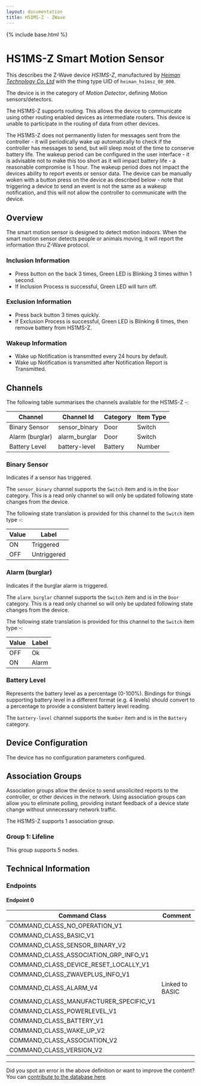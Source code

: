 ```yaml
---
layout: documentation
title: HS1MS-Z - ZWave
---
```


{% include base.html %}

# HS1MS-Z Smart Motion Sensor
This describes the Z-Wave device *HS1MS-Z*, manufactured by *[Heiman Technology Co. Ltd](http://www.heimantech.com/)* with the thing type UID of ```heiman_hs1msz_00_000```.

The device is in the category of *Motion Detector*, defining Motion sensors/detectors.

The HS1MS-Z supports routing. This allows the device to communicate using other routing enabled devices as intermediate routers.  This device is unable to participate in the routing of data from other devices.

The HS1MS-Z does not permanently listen for messages sent from the controller - it will periodically wake up automatically to check if the controller has messages to send, but will sleep most of the time to conserve battery life. The wakeup period can be configured in the user interface - it is advisable not to make this too short as it will impact battery life - a reasonable compromise is 1 hour. The wakeup period does not impact the devices ability to report events or sensor data. The device can be manually woken with a button press on the device as described below - note that triggering a device to send an event is not the same as a wakeup notification, and this will not allow the controller to communicate with the device.

## Overview

The smart motion sensor is designed to detect motion indoors. When the smart motion sensor detects people or animals moving, it will report the information thru Z-Wave protocol.

### Inclusion Information

- Press button on the back 3 times, Green LED is Blinking 3 times within 1 second.
- If Inclusion Process is successful, Green LED will turn off.

### Exclusion Information

- Press back button 3 times quickly.
- If Exclusion Process is successful, Green LED is Blinking 6 times, then remove battery from HS1MS-Z.

### Wakeup Information

- Wake up Notification is transmitted every 24 hours by default.
- Wake up Notification is transmitted after Notification Report is Transmitted.

## Channels

The following table summarises the channels available for the HS1MS-Z -:

| Channel | Channel Id | Category | Item Type |
|---------|------------|----------|-----------|
| Binary Sensor | sensor_binary | Door | Switch | 
| Alarm (burglar) | alarm_burglar | Door | Switch | 
| Battery Level | battery-level | Battery | Number |

### Binary Sensor

Indicates if a sensor has triggered.

The ```sensor_binary``` channel supports the ```Switch``` item and is in the ```Door``` category. This is a read only channel so will only be updated following state changes from the device.

The following state translation is provided for this channel to the ```Switch``` item type -:

| Value | Label     |
|-------|-----------|
| ON | Triggered |
| OFF | Untriggered |

### Alarm (burglar)

Indicates if the burglar alarm is triggered.

The ```alarm_burglar``` channel supports the ```Switch``` item and is in the ```Door``` category. This is a read only channel so will only be updated following state changes from the device.

The following state translation is provided for this channel to the ```Switch``` item type -:

| Value | Label     |
|-------|-----------|
| OFF | Ok |
| ON | Alarm |

### Battery Level

Represents the battery level as a percentage (0-100%). Bindings for things supporting battery level in a different format (e.g. 4 levels) should convert to a percentage to provide a consistent battery level reading.

The ```battery-level``` channel supports the ```Number``` item and is in the ```Battery``` category.



## Device Configuration

The device has no configuration parameters configured.

## Association Groups

Association groups allow the device to send unsolicited reports to the controller, or other devices in the network. Using association groups can allow you to eliminate polling, providing instant feedback of a device state change without unnecessary network traffic.

The HS1MS-Z supports 1 association group.

### Group 1: Lifeline


This group supports 5 nodes.

## Technical Information

### Endpoints

#### Endpoint 0

| Command Class | Comment |
|---------------|---------|
| COMMAND_CLASS_NO_OPERATION_V1| |
| COMMAND_CLASS_BASIC_V1| |
| COMMAND_CLASS_SENSOR_BINARY_V2| |
| COMMAND_CLASS_ASSOCIATION_GRP_INFO_V1| |
| COMMAND_CLASS_DEVICE_RESET_LOCALLY_V1| |
| COMMAND_CLASS_ZWAVEPLUS_INFO_V1| |
| COMMAND_CLASS_ALARM_V4| Linked to BASIC|
| COMMAND_CLASS_MANUFACTURER_SPECIFIC_V1| |
| COMMAND_CLASS_POWERLEVEL_V1| |
| COMMAND_CLASS_BATTERY_V1| |
| COMMAND_CLASS_WAKE_UP_V2| |
| COMMAND_CLASS_ASSOCIATION_V2| |
| COMMAND_CLASS_VERSION_V2| |

---

Did you spot an error in the above definition or want to improve the content?
You can [contribute to the database here](http://www.cd-jackson.com/index.php/zwave/zwave-device-database/zwave-device-list/devicesummary/736).
